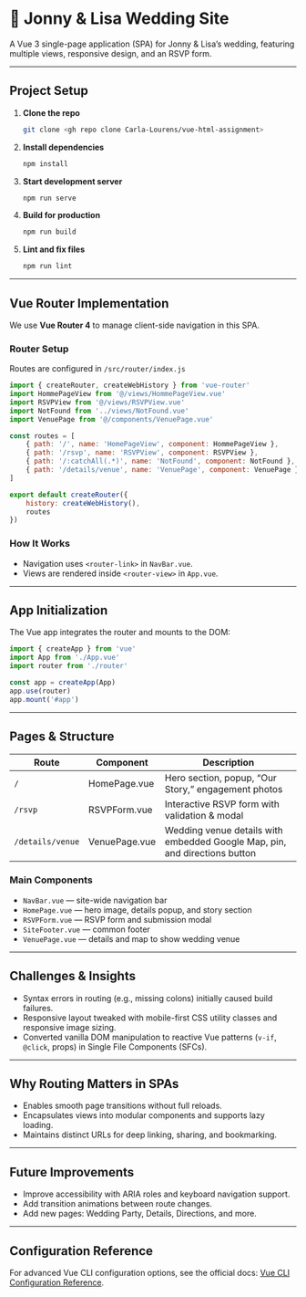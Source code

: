 # 💍 Jonny & Lisa Wedding Site

A Vue 3 single-page application (SPA) for Jonny & Lisa’s wedding, featuring multiple views, responsive design, and an RSVP form.

---

## Project Setup

1. **Clone the repo**  
   ```bash
   git clone <gh repo clone Carla-Lourens/vue-html-assignment>
   ```

2. **Install dependencies**  
   ```bash
   npm install
   ```

3. **Start development server**  
   ```bash
   npm run serve
   ```

4. **Build for production**  
   ```bash
   npm run build
   ```

5. **Lint and fix files**  
   ```bash
   npm run lint
   ```

---

## Vue Router Implementation

We use **Vue Router 4** to manage client-side navigation in this SPA.

### Router Setup

Routes are configured in `/src/router/index.js`

```js
import { createRouter, createWebHistory } from 'vue-router'
import HommePageView from '@/views/HommePageView.vue'
import RSVPView from '@/views/RSVPView.vue'
import NotFound from '../views/NotFound.vue'
import VenuePage from '@/components/VenuePage.vue'

const routes = [
    { path: '/', name: 'HomePageView', component: HommePageView },
    { path: '/rsvp', name: 'RSVPView', component: RSVPView },
    { path: '/:catchAll(.*)', name: 'NotFound', component: NotFound },
    { path: '/details/venue', name: 'VenuePage', component: VenuePage }
]

export default createRouter({
    history: createWebHistory(),
    routes
})

```

### How It Works

- Navigation uses `<router-link>` in `NavBar.vue`.  
- Views are rendered inside `<router-view>` in `App.vue`.  

---

## App Initialization

The Vue app integrates the router and mounts to the DOM:

```js
import { createApp } from 'vue'
import App from './App.vue'
import router from './router'

const app = createApp(App)
app.use(router)
app.mount('#app')
```

---

## Pages & Structure

| Route            | Component       | Description                                                          |
|------------------|-----------------|----------------------------------------------------------------------|
| `/`              | HomePage.vue    | Hero section, popup, “Our Story,” engagement photos                  |
| `/rsvp`          | RSVPForm.vue    | Interactive RSVP form with validation & modal                        |
| `/details/venue` | VenuePage.vue   | Wedding venue details with embedded Google Map, pin, and directions button |

### Main Components

- `NavBar.vue` — site-wide navigation bar  
- `HomePage.vue` — hero image, details popup, and story section  
- `RSVPForm.vue` — RSVP form and submission modal  
- `SiteFooter.vue` — common footer  
- `VenuePage.vue` — details and map to show wedding venue
---

## Challenges & Insights

- Syntax errors in routing (e.g., missing colons) initially caused build failures.  
- Responsive layout tweaked with mobile-first CSS utility classes and responsive image sizing.  
- Converted vanilla DOM manipulation to reactive Vue patterns (`v-if`, `@click`, props) in Single File Components (SFCs).

---

## Why Routing Matters in SPAs

- Enables smooth page transitions without full reloads.  
- Encapsulates views into modular components and supports lazy loading.  
- Maintains distinct URLs for deep linking, sharing, and bookmarking.  

---

## Future Improvements
 
- Improve accessibility with ARIA roles and keyboard navigation support.  
- Add transition animations between route changes.  
- Add new pages: Wedding Party, Details, Directions, and more.

---

## Configuration Reference

For advanced Vue CLI configuration options, see the official docs: [Vue CLI Configuration Reference](https://cli.vuejs.org/config/).